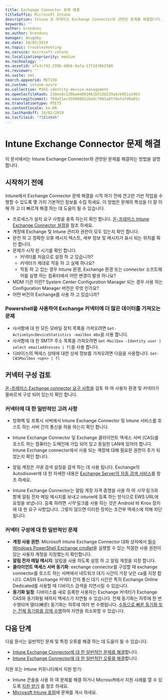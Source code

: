 ```yaml
---
title: Exchange Connector 문제 해결
titleSuffix: Microsoft Intune
description: Intune 온-프레미스 Exchange Connector와 관련된 문제를 해결합니다.
keywords: ''
author: brenduns
ms.author: brenduns
manager: dougeby
ms.date: 10/02/2019
ms.topic: troubleshooting
ms.service: microsoft-intune
ms.localizationpriority: medium
ms.technology: ''
ms.assetid: a7e3c742-295b-40bb-9afa-17f243062500
ms.reviewer: ''
ms.suite: ems
search.appverid: MET150
ms.custom: intune-azure
ms.collection: M365-identity-device-management
ms.openlocfilehash: 230ee8c1206a4d091661b51dd239a4cb0b1a1963
ms.sourcegitcommit: f04e21ec459998922ba9c7091ab5f8efafd8a01c
ms.translationtype: MTE75
ms.contentlocale: ko-KR
ms.lasthandoff: 10/02/2019
ms.locfileid: "71814046"
---
```

# <a name="troubleshoot-the-intune-exchange-connector"></a>Intune Exchange Connector 문제 해결

이 문서에서는 Intune Exchange Connector와 관련된 문제를 해결하는 방법을 설명합니다.

## <a name="before-you-start"></a>시작하기 전에

Intune에서 Exchange Connector 문제 해결을 시작 하기 전에 견고한 기반 작업을 수행할 수 있도록 몇 가지 기본적인 정보를 수집 하세요. 이 방법은 문제의 특성을 더 잘 이해 하 고 더 빠르게 해결 하는 데 도움이 될 수 있습니다.

- 프로세스가 설치 요구 사항을 충족 하는지 확인 합니다. [온-프레미스 Intune Exchange Connector 설정](exchange-connector-install.md)을 참조 하세요.
- 계정에 Exchange 및 Intune 관리자 권한이 모두 있는지 확인 합니다.
- 완전 하 고 정확한 오류 메시지 텍스트, 세부 정보 및 메시지가 표시 되는 위치를 확인 합니다.
- 문제가 시작 된 시기를 확인 합니다. 
  - 커넥터를 처음으로 설정 하 고 있습니까? 
  - 커넥터가 제대로 작동 하 고 실패 하나요?
  - 작동 하 고 있는 경우 Intune 환경, Exchange 환경 또는 connector 소프트웨어를 실행 하는 컴퓨터에서 어떤 변경이 발생 하나요?
- MDM 기관 이란? System Center Configuration Manager 되는 경우 사용 하는 Configuration Manager 버전은 무엇 인가요?
- 어떤 버전의 Exchange를 사용 하 고 있습니까?

### <a name="use-powershell-to-get-more-data-on-exchange-connector-issues"></a>Powershell을 사용하여 Exchange 커넥터에 더 많은 데이터를 가져오는 문제

- 사서함에 대 한 모든 모바일 장치 목록을 가져오려면 `Get-ActiveSyncDeviceStatistics -mailbox mbx`을 사용 합니다.
- 사서함에 대 한 SMTP 주소 목록을 가져오려면 `Get-Mailbox -Identity user | select emailaddresses | fl`을 사용 합니다.
- 디바이스의 액세스 상태에 대한 상세 정보를 가져오려면 다음을 사용합니다. `Get-CASMailbox <upn> | fl`

## <a name="review-the-connector-configuration"></a>커넥터 구성 검토

[온-프레미스 Exchange connector 요구 사항을](exchange-connector-install.md#intune-exchange-connector-requirements) 검토 하 여 사용자 환경 및 커넥터가 올바르게 구성 되어 있는지 확인 합니다. 

### <a name="general-considerations-for-the-connector"></a>커넥터에 대 한 일반적인 고려 사항

- 방화벽 및 프록시 서버에서 Intune Exchange Connector 및 Intune 서비스를 호스트 하는 서버 간의 통신을 허용 하는지 확인 합니다.

- Intune Exchange Connector 및 Exchange 클라이언트 액세스 서버 (CAS)를 호스트 하는 컴퓨터는 도메인에 가입 되어 있고 동일한 LAN에 있어야 합니다. Intune Exchange connector에서 사용 되는 계정에 대해 필요한 권한이 추가 되었는지 확인 합니다.

- 알림 계정은 *자동* 검색 설정을 검색 하는 데 사용 됩니다. Exchange의 Autodisover에 대 한 자세한 내용은 [Exchange Server의 자동 검색 서비스](https://docs.microsoft.com/exchange/architecture/client-access/autodiscover?view=exchserver-2016)를 참조 하세요.

- Intune Exchange Connector는 알림 계정 자격 증명을 사용 하 여 *시작* 링크와 함께 알림 전자 메일 메시지를 보내고 intune에 등록 하는 방식으로 EWS URL에 요청을 보냅니다. 등록 하려면 *시작* 링크를 사용 하는 것은 Android 비 Knox 장치에 대 한 요구 사항입니다. 그렇지 않으면 이러한 장치는 조건부 액세스에 의해 차단 됩니다.

### <a name="common-issues-for-connector-configurations"></a>커넥터 구성에 대 한 일반적인 문제

- **계정 사용 권한**: Microsoft Intune Exchange Connector 대화 상자에서 [필수 Windows PowerShell Exchange cmdlet](exchange-connector-install.md#exchange-cmdlet-requirements)을 실행할 수 있는 적절한 사용 권한이 있는 사용자 계정을 지정했는지 확인합니다.
- **알림 전자 메일 메시지**: 알림을 사용 하도록 설정 하 고 알림 계정을 지정 합니다.
- **클라이언트 액세스 서버 동기화**: exchange connector를 구성할 때 exchange connector를 호스트 하는 서버에서 네트워크 대기 시간이 가장 낮은 ca를 지정 합니다. CAS와 Exchange 커넥터 간의 통신 대기 시간은 특히 Exchange Online Dedicated를 사용할 때 디바이스 검색을 지연시킬 수 있습니다.
- **동기화 일정**: 디바이스를 새로 등록한 사용자는 Exchange 커넥터가 Exchange CAS와 동기화될 때까지 액세스가 지연될 수 있습니다. 전체 동기화는 하루에 한 번 수행되며 델타(빠른) 동기화는 하루에 여러 번 수행됩니다. [수동으로 빠른 동기화 또는 전체 동기화를 강제 수행](exchange-connector-install.md#manually-force-a-quick-sync-or-full-sync)하여 지연을 최소화할 수 있습니다.

## <a name="next-steps"></a>다음 단계
다음 문서는 일반적인 문제 및 특정 오류를 해결 하는 데 도움이 될 수 있습니다.

- [Intune Exchange Connector에 대 한 일반적인 문제를 해결](troubleshoot-exchange-connector-common-problems.md)합니다.
- [Intune Exchange Connector에 대 한 일반적인 오류를 해결](troubleshoot-exchange-connector-common-errors.md)합니다.

지원 또는 Intune 커뮤니티에서 지원 받기:

- Intune 콘솔을 사용 하 여 문제를 해결 하거나 Microsoft에서 지원 사례를 열 수 있도록 [지원 받기](../fundamentals/get-support.md) 를 참조 하세요. 
- [Microsoft Intune 포럼](https://social.technet.microsoft.com/Forums/en-US/home?forum=microsoftintuneprod)에 문제를 게시 하세요.  
